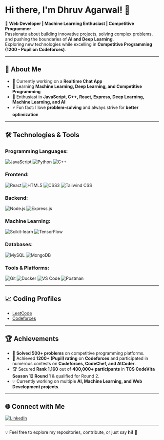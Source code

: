 # Hi there, I'm Dhruv Agarwal! 👋

🚀 **Web Developer | Machine Learning Enthusiast | Competitive Programmer**  
Passionate about building innovative projects, solving complex problems, and pushing the boundaries of **AI and Deep Learning**.  
Exploring new technologies while excelling in **Competitive Programming (1200 - Pupil on Codeforces)**.

---

## 🚀 About Me
- 🔭 Currently working on a **Realtime Chat App**
- 🌱 Learning **Machine Learning, Deep Learning, and Competitive Programming**
- 💬 Enthusiast in **JavaScript, C++, React, Express, Deep Learning, Machine Learning, and AI**
- ⚡ Fun fact: I love **problem-solving** and always strive for **better optimization**

---

## 🛠️ Technologies & Tools

### Programming Languages:
![JavaScript](https://img.shields.io/badge/-JavaScript-F7DF1E?style=flat&logo=javascript&logoColor=black)
![Python](https://img.shields.io/badge/-Python-3776AB?style=flat&logo=python&logoColor=white)
![C++](https://img.shields.io/badge/-C++-00599C?style=flat&logo=c%2B%2B&logoColor=white)

### Frontend:
![React](https://img.shields.io/badge/-React-61DAFB?style=flat&logo=react&logoColor=black)
![HTML5](https://img.shields.io/badge/-HTML5-E34F26?style=flat&logo=html5&logoColor=white)
![CSS3](https://img.shields.io/badge/-CSS3-1572B6?style=flat&logo=css3&logoColor=white)
![Tailwind CSS](https://img.shields.io/badge/-TailwindCSS-38B2AC?style=flat&logo=tailwind-css&logoColor=white)

### Backend:
![Node.js](https://img.shields.io/badge/-Node.js-339933?style=flat&logo=node.js&logoColor=white)
![Express.js](https://img.shields.io/badge/-Express.js-000000?style=flat&logo=express&logoColor=white)

### Machine Learning:
![Scikit-learn](https://img.shields.io/badge/-Scikit%20Learn-F7931E?style=flat&logo=scikit-learn&logoColor=white)
![TensorFlow](https://img.shields.io/badge/-TensorFlow-FF6F00?style=flat&logo=tensorflow&logoColor=white)

### Databases:
![MySQL](https://img.shields.io/badge/-MySQL-4479A1?style=flat&logo=mysql&logoColor=white)
![MongoDB](https://img.shields.io/badge/-MongoDB-47A248?style=flat&logo=mongodb&logoColor=white)

### Tools & Platforms:
![Git](https://img.shields.io/badge/-Git-F05032?style=flat&logo=git&logoColor=white)
![Docker](https://img.shields.io/badge/-Docker-2496ED?style=flat&logo=docker&logoColor=white)
![VS Code](https://img.shields.io/badge/-VS%20Code-007ACC?style=flat&logo=visual-studio-code&logoColor=white)
![Postman](https://img.shields.io/badge/-Postman-FF6C37?style=flat&logo=postman&logoColor=white)

---

## 📈 Coding Profiles

- [LeetCode](https://leetcode.com/u/dhruvagarwal03/)
- [Codeforces](https://codeforces.com/profile/dhruvagarwal.03)

---

## 🏆 Achievements

- 🏅 **Solved 500+ problems** on competitive programming platforms.
- 🚀 Achieved **1200+ (Pupil) rating** on **Codeforces** and participated in numerous contests on **Codeforces, CodeChef, and AtCoder**.
- 🏆 Secured **Rank 1,160** out of **400,000+ participants** in **TCS CodeVita Season 12 Round 1** & qualified for Round 2.
- 💡 Currently working on multiple **AI, Machine Learning, and Web Development projects**.

---

## 🌐 Connect with Me

[![LinkedIn](https://img.shields.io/badge/-LinkedIn-0A66C2?style=flat&logo=linkedin&logoColor=white)](https://www.linkedin.com/in/dhruv-agarwal-588502260/)

---

💡 Feel free to explore my repositories, contribute, or just say **hi!** 👋
